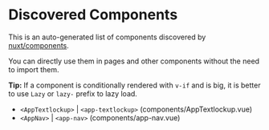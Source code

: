 # Discovered Components

This is an auto-generated list of components discovered by [nuxt/components](https://github.com/nuxt/components).

You can directly use them in pages and other components without the need to import them.

**Tip:** If a component is conditionally rendered with `v-if` and is big, it is better to use `Lazy` or `lazy-` prefix to lazy load.

- `<AppTextlockup>` | `<app-textlockup>` (components/AppTextlockup.vue)
- `<AppNav>` | `<app-nav>` (components/app-nav.vue)
